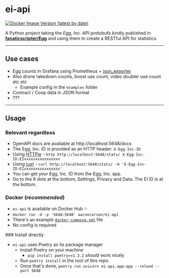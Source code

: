 # ei-api

[![Docker Image Version (latest by date)](https://img.shields.io/docker/v/aaroncarson/ei-api?style=for-the-badge)](https://hub.docker.com/r/aaroncarson/ei-api)

A Python project taking the _Egg, Inc._ API protobufs kindly published in [**fanaticscripter/Egg**](https://github.com/fanaticscripter/Egg) and using them to create a RESTful API for statistics.

---

## Use cases

- Egg counts in Grafana using Prometheus + [json_exporter](https://github.com/prometheus-community/json_exporter)
- Also drone takedown counts, boost use count, video doubler use count etc etc
  - Example config in the `examples` folder
- Contract / Coop data in JSON format
- ???

---

## Usage

### Relevant regardless
- OpenAPI docs are available at http://localhost:5648/docs
- The Egg, Inc. ID is provided as an HTTP header: `X-Egg-Inc-ID`
- Using [HTTPie](https://httpie.io) - `http http://localhost:5648/stats/ X-Egg-Inc-ID:EIxxxxxxxxxxxxxxxx`
- Using [curl](https://curl.se) - `curl http://localhost:5648/stats/ -H 'X-Egg-Inc-ID:EIxxxxxxxxxxxxxxxx'`
- You can get your Egg, Inc. ID from the Egg, Inc. app.
- Go to the 9 dots at the bottom, Settings, Privacy and Data. The EI ID is at the bottom.


### Docker (_recommended_)

- `ei-api` is available on Docker Hub ✨
- `docker run -d -p '5648:5648' aaroncarson/ei-api`
- There's an example [`docker-compose.yml`](examples/docker-compose.yml) file
- No config is required


### Install directly

- `ei-api` uses Poetry as its package manager
  - Install Poetry on your machine
    - `pip install poetry==1.3.2` _should_ work nicely
  - Run `poetry install` in the root of this repo
  - Once that's done, `poetry run uvicorn ei-api.app:app --reload --port 5648`

